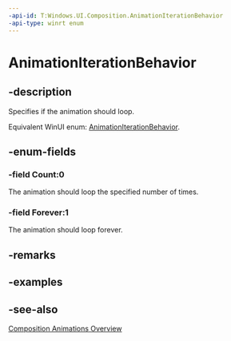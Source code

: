 ```yaml
---
-api-id: T:Windows.UI.Composition.AnimationIterationBehavior
-api-type: winrt enum
---
```


<!-- Enumeration syntax
public enum Windows.UI.Composition.AnimationIterationBehavior : int
-->

# AnimationIterationBehavior

## -description
Specifies if the animation should loop.

Equivalent WinUI enum: [AnimationIterationBehavior](/windows/winui/api/microsoft.ui.composition.animationiterationbehavior).

## -enum-fields
### -field Count:0
The animation should loop the specified number of times.

### -field Forever:1
The animation should loop forever.


## -remarks

## -examples

## -see-also
[Composition Animations Overview](/windows/uwp/composition/composition-animation)
